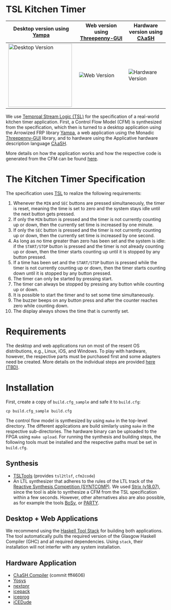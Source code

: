 # TSL Kitchen Timer

| Desktop version using [Yampa](https://wiki.haskell.org/Yampa) | Web version using [Threepenny-GUI](https://wiki.haskell.org/Threepenny-gui) | Hardware version using [CλaSH](https://clash-lang.org/) |
|-|-|-|
| <img src="https://github.com/reactive-systems/KitchenTimer/blob/master/yampa/application.png" width="200" alt="Desktop Version" style="max-height:200px;"> | <img src="https://github.com/reactive-systems/KitchenTimer/blob/master/threepennygui/application.png" alt="Web Version" style="max-height=200px;"> | <img src="https://github.com/reactive-systems/KitchenTimer/blob/master/clash/application.png" alt="Hardware Version" style="max-height: 200px;"> |

We use [Temproal Stream Logic
(TSL)](https://www.react.uni-saarland.de/publications/FKPS19a.html)
for the specification of a real-world kitchen timer application.
First, a Control Flow Model (CFM) is synthesized from the
specification, which then is turned to a desktop application using the
Arrowized FRP library [Yampa](https://wiki.haskell.org/Yampa), a web
application using the Monadic
[Threepenny-GUI](https://wiki.haskell.org/Threepenny-gui) library, and
to hardware using the Applicative hardware description language
[CλaSH](https://clash-lang.org/).

More details on how the application works and how the respective code
is generated from the CFM can be found
[here](https://www.react.uni-saarland.de/publications/FKPS19b.html).

# The Kitchen Timer Specification

The specification uses
[TSL](https://www.react.uni-saarland.de/publications/FKPS19a.html) to
realize the following requirements:

1. Whenever the `MIN` and `SEC` buttons are pressed simultaneously,
  the timer is reset, meaning the time is set to zero and the system
  stays idle until the next button gets pressed.
2. If only the `MIN` button is pressed and the timer is not currently
  counting up or down, then the currently set time is increased by one
  minute.
3. If only the `SEC` button is pressed and the timer is not currently
  counting up or down, then the currently set time is increased by one
  second.
4. As long as no time greater than zero has been set and the system is
  idle: if the `START/STOP` button is pressed and the timer is not
  already counting up or down, then the timer starts counting up until
  it is stopped by any button pressed.
5. If a time has been set and the `START/STOP` button is pressed while
  the timer is not currently counting up or down, then the timer
  starts counting down until it is stopped by any button pressed.
6. The timer can only be started by pressing start.
7. The timer can always be stopped by pressing any button while
  counting up or down.
8. It is possible to start the timer and to set some time
  simultaneously.
9. The buzzer beeps on any button press and after the counter
  reaches zero while counting down.
10. The display always shows the time that is currently set.

# Requirements

The desktop and web applications run on most of the resent OS
distributions, e.g., Linux, iOS, and Windows. To play with hardware,
however, the respective parts must be purchased first and some
adapters need be created. More details on the individual steps are
provided [here (TBD)]().

# Installation

First, create a copy of `build.cfg_sample` and safe it to `build.cfg`:

`cp build.cfg_sample build.cfg`

The control flow model is synthesized by using `make` in the top-level
directory. The different applications are build similarly using `make`
in the respective sub-directories. The hardware binary can be uploaded
to the FPGA using `make upload`. For running the synthesis and
building steps, the following tools must be installed and the
respective paths must be set in `build.cfg`.

## Synthesis

* [TSLTools](https://github.com/reactive-systems/tsltools) (provides
  `tsl2tlsf`, `cfm2code`)
* An LTL synthesizer that adheres to the rules of the LTL track of the
  [Reactive Synthesis Competition
  (SYNTCOMP)](http://www.syntcomp.org/). We used [Strix
  (v18.07)](https://strix.model.in.tum.de/), since the tool is able to
  synthesize a CFM from the TSL specification within a few
  seconds. However, other alternatives also are also possible, as for
  example the tools [BoSy](https://github.com/reactive-systems/bosy),
  or [PARTY](https://github.com/5nizza/party-elli).
  
## Desktop + Web Applications

We recommend using the [Haskell Tool Stack](http://haskellstack.org/)
for building both applications. The tool automatically pulls the
required version of the Glasgow Haskell Compiler (GHC) and all
required dependencies. Using `stack`, their installation will not
interfer with any system installation.

## Hardware Application

* [CλaSH Compiler](https://github.com/clash-lang/clash-compiler) (commit fff4606)
* [Yosys](https://github.com/cliffordwolf/yosys)
* [nextpnr](https://github.com/YosysHQ/nextpnr)
* [icepack](https://github.com/cliffordwolf/icestorm/tree/master/icepack)
* [iceprog](https://github.com/cliffordwolf/icestorm/tree/master/iceprog)
* [iCEDude](https://github.com/reactive-systems/icedude)



